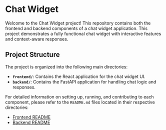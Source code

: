 # Chat Widget

Welcome to the Chat Widget project! This repository contains both the frontend and backend components of a chat widget application. This project demonstrates a fully functional chat widget with interactive features and context-aware responses.

## Project Structure

The project is organized into the following main directories:

- **`frontend/`**: Contains the React application for the chat widget UI.
- **`backend/`**: Contains the FastAPI application for handling chat logic and responses.

For detailed information on setting up, running, and contributing to each component, please refer to the `README.md` files located in their respective directories:

- [Frontend README](chatbot-frontend/README.md)
- [Backend README](chatbot-backend/README.md)